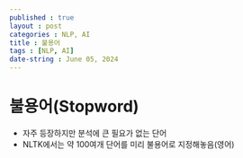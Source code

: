 ```yaml
---
published : true
layout : post
categories : NLP, AI
title : 불용어
tags : [NLP, AI]
date-string : June 05, 2024
---
```


# 불용어(Stopword)
- 자주 등장하지만 분석에 큰 필요가 없는 단어
- NLTK에서는 약 100여개 단어를 미리 불용어로 지정해놓음(영어)